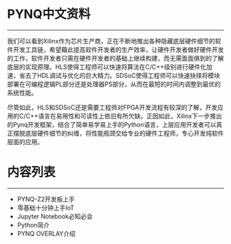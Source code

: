 # PYNQ中文资料

------

我们可以看到Xilinx作为芯片生产商，正在不断地推出各种隐藏底层硬件细节的软件开发工具链，希望藉此提高软件开发者的生产效率，让硬件开发者做好硬件开发的工作，软件开发者只需在硬件开发者的基础上继续构建，而无需面面俱到的了解底层的实现原理。HLS使得工程师可以快速将算法在C/C++级别进行硬件化加速，省去了HDL调试与优化的巨大精力。SDSoC使得工程师可以快速抉择将模块部署在可编程逻辑PL部分还是处理器PS部分，从而在最短的时间内调整到最优的系统性能。

尽管如此，HLS和SDSoC还是需要工程师对FPGA开发流程有较深的了解，开发应用的C/C++语言在易用性和可读性上依旧有所欠缺。正因如此，Xilinx下一步推出的Pynq开发框架，结合了简单易学易上手的Python语言，上层应用开发者可以真正摆脱底层硬件细节的纠缠，将性能瓶颈交给专业的硬件工程师，专心开发纯软件层面的应用。



# 内容列表

------

- PYNQ-Z2开发板上手
- 零基础十分钟上手IoT
- Jupyter Notebook必知必会
- Python简介
- PYNQ OVERLAY介绍